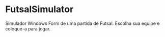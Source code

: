 # FutsalSimulator
Simulador Windows Form de uma partida de Futsal. Escolha sua equipe e coloque-a para jogar.
